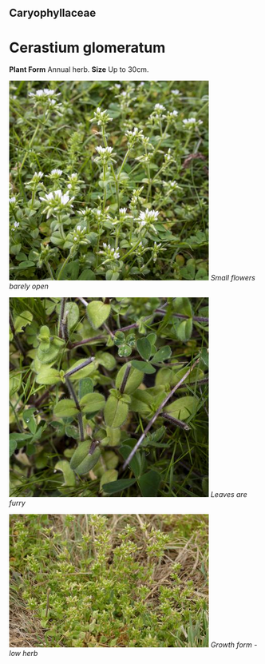 ## Caryophyllaceae
# Cerastium glomeratum

**Plant Form** Annual herb. **Size** Up to 30cm.


![Small flowers barely open](62498__DSC2369.jpg)
 *Small flowers barely open* 

![Leaves are furry](62612__DSC2568.jpg)
 *Leaves are furry* 

![Growth form - low herb](2553_P6840669.jpg)
 *Growth form - low herb* 

